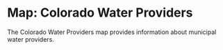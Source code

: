 # Map: Colorado Water Providers

The Colorado Water Providers map provides information about municipal water providers.
